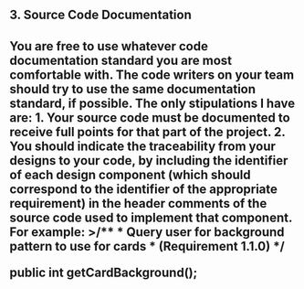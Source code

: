 <h2>3. Source Code Documentation<h2>
You are free to use whatever code documentation standard you are most comfortable with. The code writers on your team should try to use the same documentation standard, if possible. The only stipulations I have are:
1. Your source code must be documented to receive full points for that part of the project.
2. You should indicate the traceability from your designs to your code, by including the identifier of each design component (which should correspond to the identifier of the appropriate requirement) in the header comments of the source code used to implement that component. For example:
>/**
* Query user for background pattern to use for cards
* (Requirement 1.1.0)
*/

public int getCardBackground();